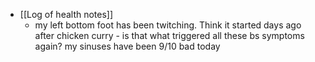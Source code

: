 
  * [[Log of health notes]]
    * my left bottom foot has been twitching. Think it started days ago after chicken curry - is that what triggered all these bs symptoms again? my sinuses have been 9/10 bad today